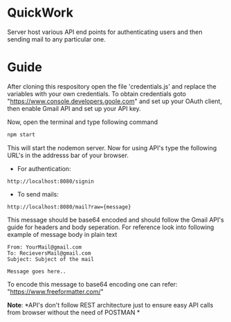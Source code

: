# QuickWork
Server host various API end points for authenticating users and then sending mail to any particular one.

# Guide 
After cloning this respository open the file 'credentials.js' and replace the variables with your own credentials. To obtain credentials goto "https://www.console.developers.goole.com" and set up your OAuth client, then enable Gmail API and set up your API key.

Now, open the terminal and type following command

```bash
npm start
```
This will start the nodemon server. Now for using API's type the following URL's in the addresss bar of your browser.
- For authentication:
```
http://localhost:8080/signin
```
- To send mails:
```
http://localhost:8080/mail?raw={message}
```
This message should be base64 encoded and should follow the Gmail API's guide for headers and body seperation. For reference look into following example of message body in plain text
```
From: YourMail@gmail.com
To: RecieversMail@gmail.com
Subject: Subject of the mail

Message goes here..
```
To encode this message to base64 encoding one can refer: "https://www.freeformatter.com/"


**Note**: *API's don't follow REST architecture just to ensure easy API calls from browser without the need of POSTMAN *